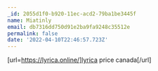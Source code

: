 ```yaml
---
_id: 2055d1f0-b920-11ec-acd2-79ba1be3445f
name: Miatinly
email: db7316dd750d91e2ba9fa9248c35512e
permalink: false
date: '2022-04-10T22:46:57.723Z'
---
```

[url=https://lyrica.online/]lyrica price canada[/url]
